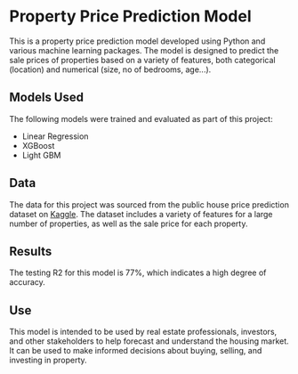 # Property Price Prediction Model

This is a property price prediction model developed using Python and various machine learning packages. The model is designed to predict the sale prices of properties based on a variety of features, both categorical (location) and numerical (size, no of bedrooms, age...). 

## Models Used

The following models were trained and evaluated as part of this project:

- Linear Regression
- XGBoost
- Light GBM

## Data

The data for this project was sourced from the public house price prediction dataset on [Kaggle](https://www.kaggle.com/datasets/shree1992/housedata). The dataset includes a variety of features for a large number of properties, as well as the sale price for each property.

## Results

The testing R2 for this model is 77%, which indicates a high degree of accuracy.

## Use

This model is intended to be used by real estate professionals, investors, and other stakeholders to help forecast and understand the housing market. It can be used to make informed decisions about buying, selling, and investing in property.
